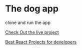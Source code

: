 # The dog app
clone and run the app 

[Check Out the live project](https://dreamy-cranachan-40aa28.netlify.app/)

[Best React Projects for developers](https://www.techgeekbuzz.com/blog/react-projects-with-source-code/)
